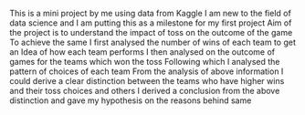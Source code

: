 This is a mini project by me using data from Kaggle 
I am new to the field of data science and I am putting this as a milestone for my first project
Aim of the project is to understand the impact of toss on the outcome of the game 
To achieve the same I first analysed the number of wins of each team to get an Idea of how each team performs
I then analysed on the outcome of games for the teams which won the toss
Following which I analysed the pattern of choices of each team
From the analysis of above information I could derive a clear distinction between the teams who have higher wins and their toss choices and others
I derived a conclusion from the above distinction and gave my hypothesis on the reasons behind same
